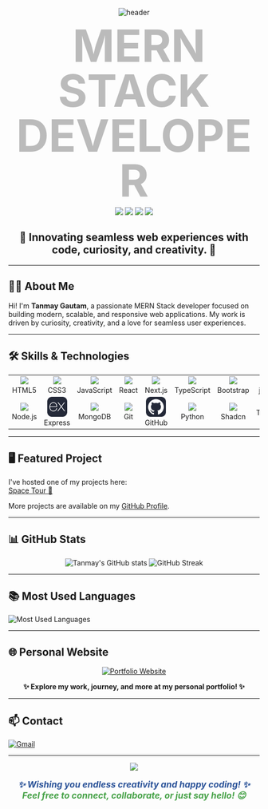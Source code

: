 <!-- Profile Header -->
<p align="center">
  <img src="https://capsule-render.vercel.app/api?type=waving&color=0:1e3c72,100:2a5298&height=200&section=header&text=Tanmay%20Gautam&fontSize=40&fontColor=ffffff&animation=fadeIn" alt="header"/>
</p>

<!-- Stylish Static MERN Stack Developer Banner -->
<p align="center" style="margin-bottom: 0;">
  <b>
    <span style="color:#bbb; font-size:90px; line-height:1; padding-left:20px;"><strong>MERN STACK DEVELOPER</strong></span>
  </b>
</p>
<p align="center" style="margin-top:8px;">
  <img src="https://img.shields.io/badge/MongoDB-47A248?style=for-the-badge&logo=mongodb&logoColor=white" />
  <img src="https://img.shields.io/badge/Express-000000?style=for-the-badge&logo=express&logoColor=white" />
  <img src="https://img.shields.io/badge/React-61dafb?style=for-the-badge&logo=react&logoColor=gray" />
  <img src="https://img.shields.io/badge/Node.js-339933?style=for-the-badge&logo=nodedotjs&logoColor=white" />
</p>

<h2 align="center">🚀 Innovating seamless web experiences with code, curiosity, and creativity. 🚀</h2>

---

## 👨‍💻 About Me

Hi! I'm **Tanmay Gautam**, a passionate MERN Stack developer focused on building modern, scalable, and responsive web applications. My work is driven by curiosity, creativity, and a love for seamless user experiences.

---

## 🛠️ Skills & Technologies

<table>
  <tr>
    <td align="center"><img src="https://cdn.jsdelivr.net/gh/devicons/devicon/icons/html5/html5-original.svg" width="40"/><br/>HTML5</td>
    <td align="center"><img src="https://cdn.jsdelivr.net/gh/devicons/devicon/icons/css3/css3-original.svg" width="40"/><br/>CSS3</td>
    <td align="center"><img src="https://cdn.jsdelivr.net/gh/devicons/devicon/icons/javascript/javascript-original.svg" width="40"/><br/>JavaScript</td>
    <td align="center"><img src="https://cdn.jsdelivr.net/gh/devicons/devicon/icons/react/react-original.svg" width="40"/><br/>React</td>
    <td align="center"><img src="https://cdn.jsdelivr.net/gh/devicons/devicon/icons/nextjs/nextjs-original.svg" width="40" style="background:white"/><br/>Next.js</td>
    <td align="center"><img src="https://cdn.jsdelivr.net/gh/devicons/devicon/icons/typescript/typescript-original.svg" width="40"/><br/>TypeScript</td>
    <td align="center"><img src="https://cdn.jsdelivr.net/gh/devicons/devicon/icons/bootstrap/bootstrap-original.svg" width="40"/><br/>Bootstrap</td>
    <td align="center"><img src="https://cdn.jsdelivr.net/gh/devicons/devicon/icons/jquery/jquery-original.svg" width="40"/><br/>jQuery</td>
  </tr>
  <tr>
    <td align="center"><img src="https://cdn.jsdelivr.net/gh/devicons/devicon/icons/nodejs/nodejs-original.svg" width="40"/><br/>Node.js</td>
    <td align="center">
      <img src="https://github.com/tandpfun/skill-icons/raw/main/icons/ExpressJS-Dark.svg" width="40"/><br/>Express
    </td>
    <td align="center"><img src="https://cdn.jsdelivr.net/gh/devicons/devicon/icons/mongodb/mongodb-original.svg" width="40"/><br/>MongoDB</td>
    <td align="center"><img src="https://cdn.jsdelivr.net/gh/devicons/devicon/icons/git/git-plain.svg" width="40"/><br/>Git</td>
    <td align="center">
      <img src="https://github.com/tandpfun/skill-icons/raw/main/icons/Github-Dark.svg" width="40"/><br/>GitHub
    </td>
    <td align="center"><img src="https://cdn.jsdelivr.net/gh/devicons/devicon/icons/python/python-original.svg" width="40"/><br/>Python</td>
    <td align="center"><img src="https://avatars.githubusercontent.com/u/139895814?s=200&v=4" width="40"/><br/>Shadcn</td>
    <td align="center"><img src="https://cdn.jsdelivr.net/gh/devicons/devicon@latest/icons/tailwindcss/tailwindcss-original.svg" width="40"/><br/>Tailwind CSS</td>
  </tr>
</table>

---

## 🖥️ Featured Project

I've hosted one of my projects here:  
[Space Tour 🚀](https://tanmaygautam11.github.io/space-tour/)

More projects are available on my [GitHub Profile](https://github.com/tanmaygautam11).

---

## 📊 GitHub Stats

<p align="center">
  <img src="https://github-readme-stats.vercel.app/api?username=tanmaygautam11&show_icons=true&theme=dark" alt="Tanmay's GitHub stats" />
  <img src="https://github-readme-streak-stats.herokuapp.com/?user=tanmaygautam11&theme=dark" alt="GitHub Streak" />
</p>

---

## 📚 Most Used Languages

<p>
  <img src="https://github-readme-stats.vercel.app/api/top-langs/?username=tanmaygautam11&layout=compact&theme=dark" alt="Most Used Languages" />
</p>

---

## 🌐 Personal Website

<p align="center">
  <a href="https://tanmaygautam11.github.io/portfolio-website/" target="_blank">
    <img src="https://img.shields.io/badge/Visit%20My%20Portfolio-2a5298?style=for-the-badge&logo=google-chrome&logoColor=white&labelColor=1e3c72" alt="Portfolio Website"/>
  </a>
</p>
<p align="center">
  <b>✨ Explore my work, journey, and more at my personal portfolio! ✨</b>
</p>

---

## 📫 Contact

<p align="left">
  <a href="mailto:gautamtanmay11@gmail.com">
    <img src="https://skillicons.dev/icons?i=gmail" width="44" alt="Gmail" />
  </a>
</p>

---

<p align="center">
  <img src="https://readme-typing-svg.demolab.com?font=Fira+Code&size=28&duration=3000&pause=300&color=FFB300&center=true&vCenter=true&width=700&lines=Thanks+for+visiting+my+GitHub+Profile!;Let%E2%80%99s+connect+and+build+something+amazing+together!"/>
</p>

<p align="center">
  <em>
    <span style="font-size: 1.25em; color: #2a5298; font-weight: bold;">
      ✨ Wishing you endless creativity and happy coding! ✨
      <br/>
      <span style="color: #47a248;">Feel free to connect, collaborate, or just say hello! 😊</span>
    </span>
  </em>
</p>
